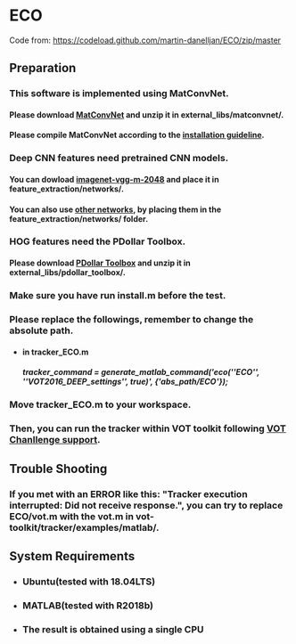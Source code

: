 # ECO

Code from: https://codeload.github.com/martin-danelljan/ECO/zip/master



## Preparation

### This software is implemented using MatConvNet.

#### Please download [MatConvNet](https://codeload.github.com/vlfeat/matconvnet/zip/master) and unzip it in external_libs/matconvnet/.

#### 			Please compile MatConvNet according to the [installation guideline](http://www.vlfeat.org/matconvnet/install/).

### Deep CNN features need pretrained CNN models.

#### You can dowload [imagenet-vgg-m-2048](https://www.vlfeat.org/matconvnet/models/imagenet-vgg-m-2048.mat) and place it in feature_extraction/networks/.

#### You can also use [other networks](https://www.vlfeat.org/matconvnet/pretrained/), by placing them in the feature_extraction/networks/ folder.

### HOG features need the PDollar Toolbox.

#### Please download [PDollar Toolbox](https://codeload.github.com/pdollar/toolbox/zip/master) and unzip it in external_libs/pdollar_toolbox/.

### Make sure you have run install.m before the test.

### Please replace the followings, remember to change the absolute path.

- #### in tracker_ECO.m

  ##### tracker_command = generate_matlab_command('eco(''ECO'', ''VOT2016_DEEP_settings'', true)', {'abs_path/ECO'});

### Move tracker_ECO.m to your workspace.

### Then, you can run the tracker within VOT toolkit following [VOT Chanllenge support](http://www.votchallenge.net/howto/).



## Trouble Shooting

### If you met with an ERROR like this: "Tracker execution interrupted: Did not receive response.", you can try to replace ECO/vot.m with the vot.m in vot-toolkit/tracker/examples/matlab/.



## System Requirements

- ### Ubuntu(tested with 18.04LTS)

- ### MATLAB(tested with R2018b)

- ### The result is obtained using a single CPU